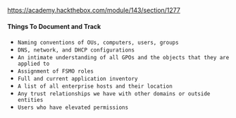 https://academy.hackthebox.com/module/143/section/1277


#### Things To Document and Track

- `Naming conventions of OUs, computers, users, groups`
- `DNS, network, and DHCP configurations`
- `An intimate understanding of all GPOs and the objects that they are applied to`
- `Assignment of FSMO roles`
- `Full and current application inventory`
- `A list of all enterprise hosts and their location`
- `Any trust relationships we have with other domains or outside entities`
- `Users who have elevated permissions`


